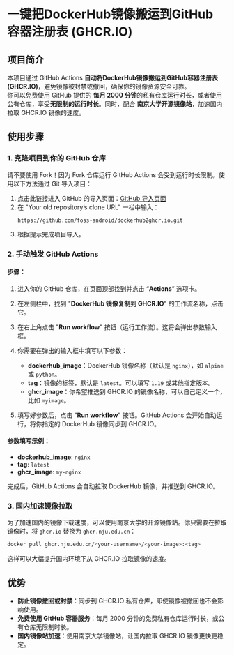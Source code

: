 # 一键把DockerHub镜像搬运到GitHub 容器注册表 (GHCR.IO)

## 项目简介

本项目通过 GitHub Actions **自动将DockerHub镜像搬运到GitHub容器注册表 (GHCR.IO)**，避免镜像被封禁或撤回，确保你的镜像资源安全可靠。  
你可以免费使用 GitHub 提供的 **每月 2000 分钟**的私有仓库运行时长，或者使用公有仓库，享受**无限制的运行时长**。同时，配合 **南京大学开源镜像站**，加速国内拉取 GHCR.IO 镜像的速度。

## 使用步骤

### 1. 克隆项目到你的 GitHub 仓库

请不要使用 Fork！因为 Fork 仓库运行 GitHub Actions 会受到运行时长限制。使用以下方法通过 Git 导入项目：

1. 点击此链接进入 GitHub 的导入页面：[GitHub 导入页面](https://github.com/new/import)
2. 在 "Your old repository’s clone URL" 一栏中输入：  
   ```
   https://github.com/foss-android/dockerhub2ghcr.io.git
   ```
3. 根据提示完成项目导入。

### 2. 手动触发 GitHub Actions

#### 步骤：

1. 进入你的 GitHub 仓库，在页面顶部找到并点击 “**Actions**” 选项卡。

2. 在左侧栏中，找到 "**DockerHub 镜像复制到 GHCR.IO**" 的工作流名称，点击它。

3. 在右上角点击 "**Run workflow**" 按钮（运行工作流）。这将会弹出参数输入框。

4. 你需要在弹出的输入框中填写以下参数：
   - **dockerhub_image**：DockerHub 镜像名称（默认是 `nginx`），如 `alpine` 或 `python`。
   - **tag**：镜像的标签，默认是 `latest`。可以填写 `1.19` 或其他指定版本。
   - **ghcr_image**：你希望推送到 GHCR.IO 的镜像名称，可以自己定义一个，比如 `myimage`。

5. 填写好参数后，点击 "**Run workflow**" 按钮。GitHub Actions 会开始自动运行，将你指定的 DockerHub 镜像同步到 GHCR.IO。

#### 参数填写示例：

- **dockerhub_image**: `nginx`
- **tag**: `latest`
- **ghcr_image**: `my-nginx`

完成后，GitHub Actions 会自动拉取 DockerHub 镜像，并推送到 GHCR.IO。

### 3. 国内加速镜像拉取

为了加速国内的镜像下载速度，可以使用南京大学的开源镜像站。你只需要在拉取镜像时，将 `ghcr.io` 替换为 `ghcr.nju.edu.cn`：

```bash
docker pull ghcr.nju.edu.cn/<your-username>/<your-image>:<tag>
```

这样可以大幅提升国内环境下从 GHCR.IO 拉取镜像的速度。

## 优势

- **防止镜像撤回或封禁**：同步到 GHCR.IO 私有仓库，即使镜像被撤回也不会影响使用。
- **免费使用 GitHub 容器服务**：每月 2000 分钟的免费私有仓库运行时长，或公有仓库无限制时长。
- **国内镜像站加速**：使用南京大学镜像站，让国内拉取 GHCR.IO 镜像更快更稳定。
